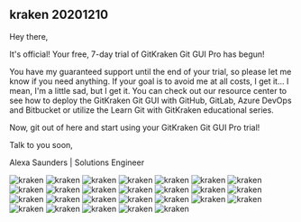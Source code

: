 

## kraken 20201210


Hey there,

It's official! Your free, 7-day trial of GitKraken Git GUI Pro has begun!

You have my guaranteed support until the end of your trial, so please let me know if you need anything. If your goal is to avoid me at all costs, I get it... I mean, I'm a little sad, but I get it. You can check out our resource center to see how to deploy the GitKraken Git GUI with GitHub, GitLab, Azure DevOps and Bitbucket or utilize the Learn Git with GitKraken educational series.

Now, git out of here and start using your GitKraken Git GUI Pro trial!

Talk to you soon,

Alexa Saunders | Solutions Engineer


![kraken](..//pictures/git_kraken_20201209_00.png)
![kraken](..//pictures/git_kraken_20201209_01.png)
![kraken](..//pictures/git_kraken_20201209_02.png)
![kraken](..//pictures/git_kraken_20201209_03.png)
![kraken](..//pictures/git_kraken_20201209_04.png)
![kraken](..//pictures/git_kraken_20201209_05.png)
![kraken](..//pictures/git_kraken_20201209_06.png)
![kraken](..//pictures/git_kraken_20201209_07.png)
![kraken](..//pictures/git_kraken_20201209_08.png)
![kraken](..//pictures/git_kraken_20201209_09.png)
![kraken](..//pictures/git_kraken_20201209_10.png)
![kraken](..//pictures/git_kraken_20201209_11.png)
![kraken](..//pictures/git_kraken_20201209_12.png)
![kraken](..//pictures/git_kraken_20201209_13.png)
![kraken](..//pictures/git_kraken_20201209_14.png)
![kraken](..//pictures/git_kraken_20201209_15.png)
![kraken](..//pictures/git_kraken_20201209_16.png)
![kraken](..//pictures/git_kraken_20201209_17.png)
![kraken](..//pictures/git_kraken_20201209_18.png)
![kraken](..//pictures/git_kraken_20201209_19.png)
![kraken](..//pictures/git_kraken_20201209_20.png)
![kraken](..//pictures/git_kraken_20201209_21.png)
![kraken](..//pictures/git_kraken_20201209_22.png)
![kraken](..//pictures/git_kraken_20201209_23.png)
![kraken](..//pictures/git_kraken_20201209_24.png)
![kraken](..//pictures/git_kraken_20201209_25.png)
